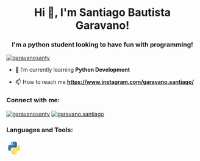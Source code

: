 <h1 align="center">Hi 👋, I'm Santiago Bautista Garavano!</h1>
<h3 align="center">I'm a python student looking to have fun with programming!</h3>

<p align="left"> <a href="https://twitter.com/garavanosanty" target="blank"><img src="https://img.shields.io/twitter/follow/garavanosanty?logo=twitter&style=for-the-badge" alt="garavanosanty" /></a> </p>

- 🌱 I’m currently learning **Python Development**

- 📫 How to reach me **https://www.instagram.com/garavano.santiago/**

<h3 align="left">Connect with me:</h3>
<p align="left">
<a href="https://twitter.com/garavanosanty" target="blank"><img align="center" src="https://raw.githubusercontent.com/rahuldkjain/github-profile-readme-generator/master/src/images/icons/Social/twitter.svg" alt="garavanosanty" height="30" width="40" /></a>
<a href="https://instagram.com/garavano.santiago" target="blank"><img align="center" src="https://raw.githubusercontent.com/rahuldkjain/github-profile-readme-generator/master/src/images/icons/Social/instagram.svg" alt="garavano.santiago" height="30" width="40" /></a>
</p>

<h3 align="left">Languages and Tools:</h3>
<p align="left"> <a href="https://www.python.org" target="_blank" rel="noreferrer"> <img src="https://raw.githubusercontent.com/devicons/devicon/master/icons/python/python-original.svg" alt="python" width="40" height="40"/> </a> </p>

